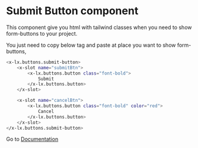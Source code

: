 # Submit Button component
This component give you html with tailwind classes when you need to show form-buttons to your project.


You just need to copy below tag and paste at place you want to show form-buttons,

```bash
<x-lx.buttons.submit-button>
    <x-slot name="submitBtn">
        <x-lx.buttons.button class="font-bold">
            Submit
        </x-lx.buttons.button>
    </x-slot>

    <x-slot name="cancelBtn">
        <x-lx.buttons.button class="font-bold" color="red">
            Cancel
        </x-lx.buttons.button>
    </x-slot>
</x-lx.buttons.submit-button>
```

Go to [Documentation](../README.md)